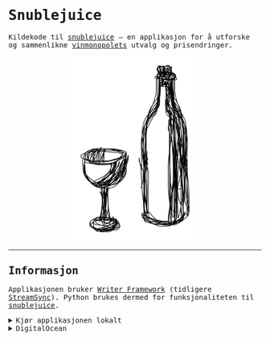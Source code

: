 <body style="font-family:monospace;">

# Snublejuice

Kildekode til [snublejuice](https://snublejuice.no) – en applikasjon for å utforske og sammenlikne [vinmonopolets](https://www.vinmonopolet.no) utvalg og prisendringer.

<div style="text-align: center;">
    <img src="./static/logo.jpg" style="width: 50%;">
</div>

---

## Informasjon

Applikasjonen bruker [Writer Framework](https://dev.writer.com/framework/introduction)
(tidligere [StreamSync](https://pypi.org/project/streamsync/)). Python brukes dermed for
funksjonaliteten til [snublejuice](https://snublejuice.no).

<details>
  <summary>Kjør applikasjonen lokalt</summary>

  For å kunne kjøre applikasjonen lokalt må (Python eksistere, og) de nødvendige pakkene
  installeres. Dette gjøres ved;

```bash
pip install -r requirements.txt
```

  i terminalen, for så å åpne applikasjonen med

```bash
writer run .
```

  (også fra terminalen).

  OBS: For å kunne kjøres lokalt må enkelte miljøvariabler settes. Dette gjøres ved å kjøre;

```bash
export mongodb_username=<username>
export mongodb_password=<password>
```

  (eller tilsvarende for ditt operativsystem). Hvor `<username>` og `<password>` er brukernavn og passord til din [MongoDB](https://www.mongodb.com)-database (hvilket kan opprettes gratis).

  Første gang applikasjonen kjøres lokalt må databasen initialiseres. Dette gjøres ved å kjøre;

```bash
python ./scrape/scrape.py
```

  (etter å ha oppretted databasen `vinskraper` og collection `varer`).

  For å få fullstendig produktinformasjon, må også funksjonen `details` i `./scrape/news.py` kjøres.

</details>

<details>
  <summary>DigitalOcean</summary>

  I tillegg til å kunne kjøres lokalt, er applikasjonen kjørt i "skyen" – ved bruk av
  [DigitalOcean](https://www.digitalocean.com).

  Baktanken her er å gjøre applikasjonen tilgjengelig for navngitte personer via internett, samt bli bedre kjent med fjern-løsninger.

  Hver dag kjøres `./scrape/available.py` for å oppdatere databasen med tilgjengelige produkter.

  Annenhver uke kjøres `./scrape/news.py` for å oppdatere databasen med ny informasjon om produkter.

  Hver månedsskifte kjøres `./scrape/scrape.py` for å oppdatere databasen med prisendringer.

</details>

</body>

